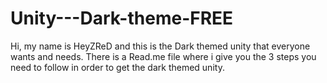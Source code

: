 # Unity---Dark-theme-FREE
Hi, my name is HeyZReD and this is the Dark themed unity that everyone wants and needs. There is a Read.me file where i give you the 3 steps you need to follow in order to get the dark themed unity.

